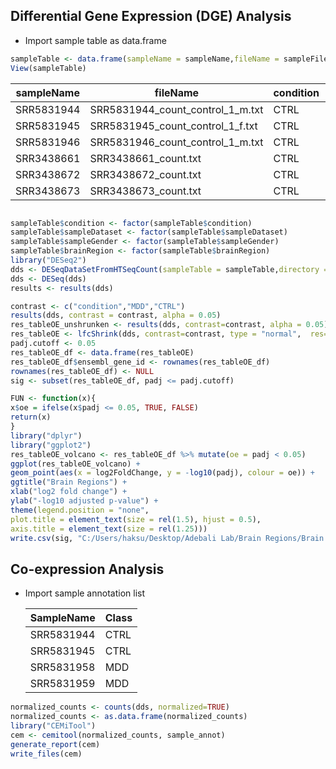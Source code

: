 ## Differential Gene Expression (DGE) Analysis

- Import sample table as data.frame

```R
sampleTable <- data.frame(sampleName = sampleName,fileName = sampleFiles,condition = sampleCondition, sampleGender=sampleGender, sampleAge=sampleAge, PMI = PMI, brainRegion = brainRegion, sampleDataset = sampleDataset)
View(sampleTable)
```

| sampleName | fileName                         | condition | sampleGender | sampleAge | PMI  | brainRegion | sampleDataset |
| ---------- | -------------------------------- | --------- | ------------ | --------- | ---- | ----------- | ------------- |
| SRR5831944 | SRR5831944_count_control_1_m.txt | CTRL      | male         | 17        | 14   | dlpfc       | first         |
| SRR5831945 | SRR5831945_count_control_1_f.txt | CTRL      | female       | 30        | 13   | dlpfc       | first         |
| SRR5831946 | SRR5831946_count_control_1_m.txt | CTRL      | male         | 66        | 8    | dlpfc       | first         |
| SRR3438661 | SRR3438661_count.txt             | CTRL      | male         | 32        | 26   | nacc        | second        |
| SRR3438672 | SRR3438672_count.txt             | CTRL      | male         | 66        | 18   | nacc        | second        |
| SRR3438673 | SRR3438673_count.txt             | CTRL      | male         | 49        | 27.5 | nacc        | second        |

```R

sampleTable$condition <- factor(sampleTable$condition)
sampleTable$sampleDataset <- factor(sampleTable$sampleDataset)
sampleTable$sampleGender <- factor(sampleTable$sampleGender)
sampleTable$brainRegion <- factor(sampleTable$brainRegion)
library("DESeq2")
dds <- DESeqDataSetFromHTSeqCount(sampleTable = sampleTable,directory = directory,design= ~ sampleDataset + sampleGender + sampleAge + brainRegion + PMI + condition)
dds <- DESeq(dds)
results <- results(dds)

contrast <- c("condition","MDD","CTRL")
results(dds, contrast = contrast, alpha = 0.05)
res_tableOE_unshrunken <- results(dds, contrast=contrast, alpha = 0.05)
res_tableOE <- lfcShrink(dds, contrast=contrast, type = "normal",  res=res_tableOE_unshrunken)
padj.cutoff <- 0.05
res_tableOE_df <- data.frame(res_tableOE)
res_tableOE_df$ensembl_gene_id <- rownames(res_tableOE_df)
rownames(res_tableOE_df) <- NULL
sig <- subset(res_tableOE_df, padj <= padj.cutoff)

FUN <- function(x){
x$oe = ifelse(x$padj <= 0.05, TRUE, FALSE)
return(x)
}
library("dplyr")
library("ggplot2")
res_tableOE_volcano <- res_tableOE_df %>% mutate(oe = padj < 0.05)
ggplot(res_tableOE_volcano) +
geom_point(aes(x = log2FoldChange, y = -log10(padj), colour = oe)) +
ggtitle("Brain Regions") +
xlab("log2 fold change") +
ylab("-log10 adjusted p-value") +
theme(legend.position = "none",
plot.title = element_text(size = rel(1.5), hjust = 0.5),
axis.title = element_text(size = rel(1.25)))
write.csv(sig, "C:/Users/haksu/Desktop/Adebali Lab/Brain Regions/Brain Regions + PMI\\sig-batch(gender+age+PMI).csv")
```

## Co-expression Analysis

- Import sample annotation list

  | SampleName | Class |
  | ---------- | ----- |
  | SRR5831944 | CTRL  |
  | SRR5831945 | CTRL  |
  | SRR5831958 | MDD   |
  | SRR5831959 | MDD   |

```R
normalized_counts <- counts(dds, normalized=TRUE)
normalized_counts <- as.data.frame(normalized_counts)
library("CEMiTool")
cem <- cemitool(normalized_counts, sample_annot)
generate_report(cem)
write_files(cem)
```

